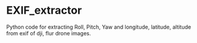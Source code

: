 # EXIF_extractor
Python code for extracting Roll, Pitch, Yaw and longitude, latitude, altitude from exif of dji, flur drone images.
